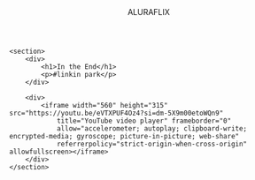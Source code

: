 <html lang="pt-BR">
<head>
    <link rel="stylesheet" href="styles.css">
    <title>Aluraflix</title>
</head>

<body>
    <header>ALURAFLIX</header>

    <section>
        <div>
            <h1>In the End</h1>
            <p>#linkin park</p>
        </div>

        <div>
            <iframe width="560" height="315" src="https://youtu.be/eVTXPUF4Oz4?si=dm-5X9m00etoWQn9"
                title="YouTube video player" frameborder="0"
                allow="accelerometer; autoplay; clipboard-write; encrypted-media; gyroscope; picture-in-picture; web-share"
                referrerpolicy="strict-origin-when-cross-origin" allowfullscreen></iframe>
        </div>
    </section>

</body>

</html>